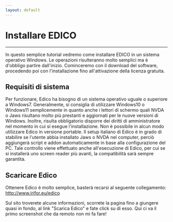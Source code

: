 ```yaml
---
layout: default
---
```


# Installare EDICO
----

In questo semplice tutorial vedremo come installare EDICO in un sistema operativo Windows. Le operazioni risulteranno molto semplici ma è d'obbligo partire dall'inizio. 
Cominceremo con il download del software, procedendo poi con l'installazione fino all'attivazione della licenza gratuita.


## Requisiti di sistema
Per funzionare, Edico ha bisogno di un sistema operativo uguale o superiore a Windows7. Generalmente, si consiglia di utilizzare Windows10 o Windows11 semplicemente in quanto anche i lettori di schermo quali NVDA o Jaws risultano molto più prestanti e aggiornati per le nuove versioni di Windows.
Inoltre, risulta obbligatorio disporre dei diritti di amministratore nel momento in cui si esegue l'installazione.
Non è possibile in alcun modo utilizzare Edico in versione portable.
Il setup italiano di Edico è in grado di stabilire se l'utente abbia installato Jaws o NVDA nel computer, perciò aggiungerà script e addon automaticamente in base alla configurazione del PC.
Tale controllo viene effettuato anche all'esecuzione di Edico, per cui se si installerà uno screen reader più avanti, la compatibilità sarà sempre garantita.

## Scaricare Edico
Ottenere Edico è molto semplice, basterà recarsi al seguente collegamento:
http://www.irifor.eu/edico

Sul sito troverete alcune informazioni, scorrete la pagina fino a giungere quasi in fondo, al link "Scarica Edico" e fate click su di esso.
  Qui ci va il primo screenshot che da remoto non mi fa fare!
